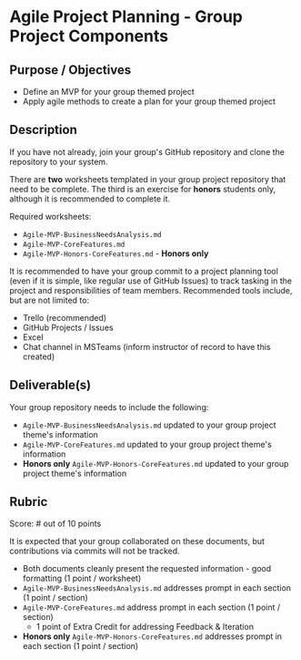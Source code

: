# Agile Project Planning - Group Project Components

## Purpose / Objectives

- Define an MVP for your group themed project
- Apply agile methods to create a plan for your group themed project

## Description

If you have not already, join your group's GitHub repository and clone the repository to your system.

There are **two** worksheets templated in your group project repository that need to be complete.  The third is an exercise for **honors** students only, although it is recommended to complete it.

Required worksheets:
- `Agile-MVP-BusinessNeedsAnalysis.md`
- `Agile-MVP-CoreFeatures.md`
- `Agile-MVP-Honors-CoreFeatures.md` - **Honors only**

It is recommended to have your group commit to a project planning tool (even if it is simple, like regular use of GitHub Issues) to track tasking in the project and responsibilities of team members.  Recommended tools include, but are not limited to:
- Trello (recommended)
- GitHub Projects / Issues
- Excel
- Chat channel in MSTeams (inform instructor of record to have this created)

## Deliverable(s)

Your group repository needs to include the following:
- `Agile-MVP-BusinessNeedsAnalysis.md` updated to your group project theme's information
- `Agile-MVP-CoreFeatures.md` updated to your group project theme's information
- **Honors only** `Agile-MVP-Honors-CoreFeatures.md` updated to your group project theme's information

## Rubric

Score: # out of 10 points

It is expected that your group collaborated on these documents, but contributions via commits will not be tracked.

- Both documents cleanly present the requested information - good formatting (1 point / worksheet)
- `Agile-MVP-BusinessNeedsAnalysis.md` addresses prompt in each section (1 point / section)
- `Agile-MVP-CoreFeatures.md` address prompt in each section (1 point / section)
  - 1 point of Extra Credit for addressing Feedback & Iteration
- **Honors only** `Agile-MVP-Honors-CoreFeatures.md` addresses prompt in each section (1 point / section)
